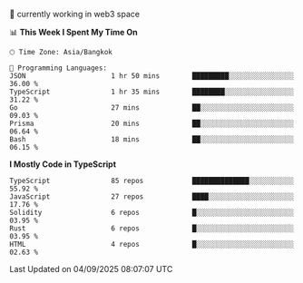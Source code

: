 🔭 currently working in web3 space

<!--START_SECTION:waka-->
📊 **This Week I Spent My Time On** 

```text
🕑︎ Time Zone: Asia/Bangkok

💬 Programming Languages: 
JSON                     1 hr 50 mins        █████████░░░░░░░░░░░░░░░░   36.00 % 
TypeScript               1 hr 35 mins        ████████░░░░░░░░░░░░░░░░░   31.22 % 
Go                       27 mins             ██░░░░░░░░░░░░░░░░░░░░░░░   09.03 % 
Prisma                   20 mins             ██░░░░░░░░░░░░░░░░░░░░░░░   06.64 % 
Bash                     18 mins             ██░░░░░░░░░░░░░░░░░░░░░░░   06.15 % 
```

**I Mostly Code in TypeScript** 

```text
TypeScript               85 repos            ██████████████░░░░░░░░░░░   55.92 % 
JavaScript               27 repos            ████░░░░░░░░░░░░░░░░░░░░░   17.76 % 
Solidity                 6 repos             █░░░░░░░░░░░░░░░░░░░░░░░░   03.95 % 
Rust                     6 repos             █░░░░░░░░░░░░░░░░░░░░░░░░   03.95 % 
HTML                     4 repos             █░░░░░░░░░░░░░░░░░░░░░░░░   02.63 % 
```




 Last Updated on 04/09/2025 08:07:07 UTC
<!--END_SECTION:waka-->
